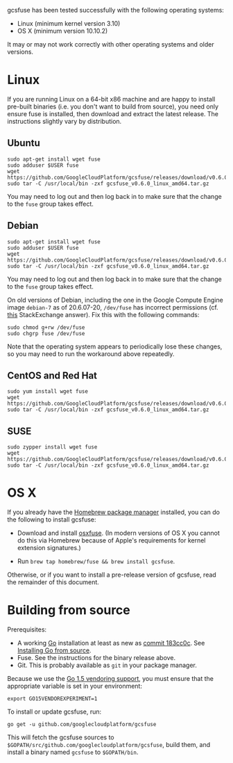 
gcsfuse has been tested successfully with the following operating systems:

*   Linux (minimum kernel version 3.10)
*   OS X (minimum version 10.10.2)

It may or may not work correctly with other operating systems and older versions.


# Linux

If you are running Linux on a 64-bit x86 machine and are happy to install
pre-built binaries (i.e. you don't want to build from source), you need only
ensure fuse is installed, then download and extract the latest release. The
instructions slightly vary by distribution.

## Ubuntu

    sudo apt-get install wget fuse
    sudo adduser $USER fuse
    wget https://github.com/GoogleCloudPlatform/gcsfuse/releases/download/v0.6.0/gcsfuse_v0.6.0_linux_amd64.tar.gz
    sudo tar -C /usr/local/bin -zxf gcsfuse_v0.6.0_linux_amd64.tar.gz

You may need to log out and then log back in to make sure that the change to
the `fuse` group takes effect.

## Debian

    sudo apt-get install wget fuse
    sudo adduser $USER fuse
    wget https://github.com/GoogleCloudPlatform/gcsfuse/releases/download/v0.6.0/gcsfuse_v0.6.0_linux_amd64.tar.gz
    sudo tar -C /usr/local/bin -zxf gcsfuse_v0.6.0_linux_amd64.tar.gz

You may need to log out and then log back in to make sure that the change to
the `fuse` group takes effect.

On old versions of Debian, including the one in the Google Compute Engine image
`debian-7` as of 20.6.07-20, `/dev/fuse` has incorrect permissions (cf.
[this][stackexchange] StackExchange answer). Fix this with the following
commands:

```
sudo chmod g+rw /dev/fuse
sudo chgrp fuse /dev/fuse
```

Note that the operating system appears to periodically lose these changes, so
you may need to run the workaround above repeatedly.

[stackexchange]: http://superuser.com/a/800016/429161

## CentOS and Red Hat

    sudo yum install wget fuse
    wget https://github.com/GoogleCloudPlatform/gcsfuse/releases/download/v0.6.0/gcsfuse_v0.6.0_linux_amd64.tar.gz
    sudo tar -C /usr/local/bin -zxf gcsfuse_v0.6.0_linux_amd64.tar.gz

## SUSE

    sudo zypper install wget fuse
    wget https://github.com/GoogleCloudPlatform/gcsfuse/releases/download/v0.6.0/gcsfuse_v0.6.0_linux_amd64.tar.gz
    sudo tar -C /usr/local/bin -zxf gcsfuse_v0.6.0_linux_amd64.tar.gz


# OS X

If you already have the [Homebrew package manager][homebrew] installed, you can
do the following to install gcsfuse:

[homebrew]: http://brew.sh/

*   Download and install [osxfuse][]. (In modern versions of OS X you cannot do
    this via Homebrew because of Apple's requirements for kernel extension
    signatures.)

*   Run `brew tap homebrew/fuse && brew install gcsfuse`.

[osxfuse]: https://osxfuse.github.io/

Otherwise, or if you want to install a pre-release version of gcsfuse, read the
remainder of this document.


# Building from source

Prerequisites:

*   A working [Go][go] installation at least as new as [commit
    183cc0c][183cc0c]. See [Installing Go from source][go-setup].
*   Fuse. See the instructions for the binary release above.
*   Git. This is probably available as `git` in your package manager.

Because we use the [Go 1.5 vendoring support][183cc0c], you must ensure that
the appropriate variable is set in your environment:

    export GO15VENDOREXPERIMENT=1

To install or update gcsfuse, run:

    go get -u github.com/googlecloudplatform/gcsfuse

This will fetch the gcsfuse sources to
`$GOPATH/src/github.com/googlecloudplatform/gcsfuse`, build them, and install a
binary named `gcsfuse` to `$GOPATH/bin`.

[go]: http://tip.golang.org/doc/install/source
[183cc0c]: https://github.com/golang/go/commit/183cc0c
[go-setup]: http://golang.org/doc/code.html

